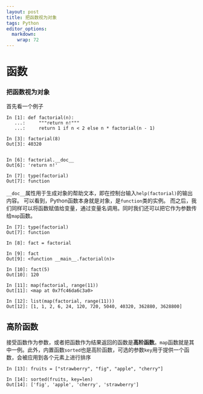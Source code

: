 ```yaml
---
layout: post
title: 把函数视为对象
tags: Python
editor_options: 
  markdown: 
    wrap: 72
---
```

# 函数
### 把函数视为对象
首先看一个例子
```
In [1]: def factorial(n):
   ...:     """return n!"""
   ...:     return 1 if n < 2 else n * factorial(n - 1)

In [3]: factorial(8)
Out[3]: 40320


In [6]: factorial.__doc__
Out[6]: 'return n!'

In [7]: type(factorial)
Out[7]: function
```
`__doc__`属性用于生成对象的帮助文本，即在控制台输入`help(factorial)`的输出内容。
可以看到，Python函数本身就是对象，是`function`类的实例。
而之后，我们同样可以将函数赋值给变量，通过变量名调用。同时我们还可以把它作为参数传给`map`函数。
```
In [7]: type(factorial)
Out[7]: function

In [8]: fact = factorial

In [9]: fact
Out[9]: <function __main__.factorial(n)>

In [10]: fact(5)
Out[10]: 120

In [11]: map(factorial, range(11))
Out[11]: <map at 0x7fc46da6c3a0>

In [12]: list(map(factorial, range(11)))
Out[12]: [1, 1, 2, 6, 24, 120, 720, 5040, 40320, 362880, 3628800]
```
## 高阶函数
接受函数作为参数，或者把函数作为结果返回的函数是**高阶函数**。`map`函数就是其中一例。此外，内置函数`sorted`也是高阶函数，可选的参数`key`用于提供一个函数，会被应用到各个元素上进行排序
```
In [13]: fruits = ["strawberry", "fig", "apple", "cherry"]

In [14]: sorted(fruits, key=len)
Out[14]: ['fig', 'apple', 'cherry', 'strawberry']
```

